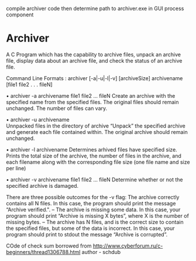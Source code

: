 compile archiver code then determine path to archiver.exe in GUI process component

# Archiver
A C Program which has the capability to archive files, 
unpack an archive file, display data about an archive file, 
and check the status of an archive file.

Command Line Formats : archiver [-a|-u|-l|-v] [archiveSize] archivename [file1 file2 . . . fileN]

• archiver -a archivename file1 file2 ... fileN
Create an archive with the specified 
name from the specified files. The original files should remain unchanged.
The number of files can vary.

• archiver -u archivename  
Unnpacked files in the directory of archive
“Unpack” the specified archive and generate each file contained
within. The original archive should remain unchanged.

• archiver -l archivename
Determines arhived files have specified size.
Prints the total size of the archive, the number of files in the archive, 
and each filename along with the corresponding file size (one file name and size per line)

• archiver -v archivename file1 file2 ... fileN 
Determine whether or not the specified archive is damaged. 

There are three possible outcomes for the -v flag:
The archive correctly contains all N files. In this case, the program should print the
message “Archive verified.".
– The archive is missing some data. In this case, your program should print “Archive is
missing X bytes”, where X is the number of missing bytes.
– The archive has N files, and is the correct size to contain the specified files, but some
of the data is incorrect. In this case, your program should print to stdout the message
“Archive is corrupted”.

COde of check sum borrowed from http://www.cyberforum.ru/c-beginners/thread1306788.html author - schdub
